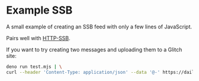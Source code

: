 # Example SSB

A small example of creating an SSB feed with only a few lines of JavaScript.

Pairs well with [HTTP-SSB](https://github.com/christianbundy/http-ssb).

If you want to try creating two messages and uploading them to a Glitch site:

```sh
deno run test.mjs | \
curl --header 'Content-Type: application/json' --data '@-' https://daily-alluring-robe.glitch.me
```

